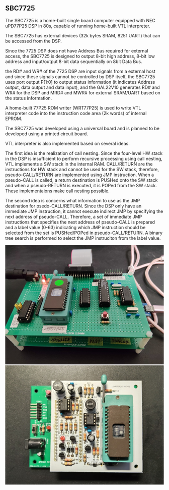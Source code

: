 ## SBC7725
The SBC7725 is a home-built single board computer equipped with NEC uPD77P25 DSP in 80s, capable of running home-built VTL interpreter.

The SBC7725 has external devices (32k bytes SRAM, 8251 UART) that can be accessed from the DSP.

Since the 7725 DSP does not have Address Bus required for external access, the SBC7725 is designed to output 8-bit high address, 8-bit low address and input/output 8-bit data sequentially on 8bit Data Bus.

the RD# and WR# of the 7725 DSP are input signals from a external host and since these signals cannot be controlled by DSP itself, the SBC7725 uses port output P[1:0] to output status information (it indicates Address output, data output and data input), and the GAL22V10 generates RD# and WR# for the DSP and MRD# and MWR# for external SRAM/UART based on the status information.

A home-built 77P25 ROM writer (WRT77P25) is used to write VTL interpreter code into the instruction code area (2k words) of internal EPROM.

The SBC7725 was developed using a universal board and is planned to be developed using a printed circuit board.

VTL interpreter is also implemented based on several ideas. 

The first idea is the realization of call nesting. 
Since the four-level HW stack in the DSP is insufficient to perform recursive processing using call nesting, VTL implements a SW stack in the internal RAM. 
CALL/RETURN are the instructions for HW stack and cannot be used for the SW stack, therefore, pseudo-CALL/RETURN are implemented using JMP instruction. When a pseudo-CALL is called, a return destination is PUSHed onto the SW stack and when a pseudo-RETURN is executed, it is POPed from the SW stack. These implementaions make call nesting possible. 

The second idea is concerns what information to use as the JMP destination for psedo-CALL/RETURN. 
Since the DSP only have an immediate JMP instruction, it cannot execute indirect JMP by specifying the next address of pseudo-CALL.
Therefore, a set of immediate JMP instructions that specifies the next address of pseudo-CALL is prepared and a label value (0-63) indicating which JMP instruction should be selected from the set is PUSHed/POPed in pseudo-CALL/RETURN. A binary tree search is performed to select the JMP instruciton from the label value.

![](https://github.com/omodakakuwai/SBC7725/blob/main/images/SBC7725.jpg)
![](https://github.com/omodakakuwai/SBC7725/blob/main/images/SBC7725_WRT77P25.jpg)
